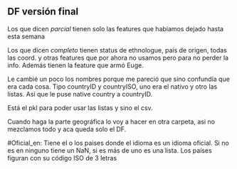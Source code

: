 ## DF versión final
Los que dicen *parcial* tienen solo las features que habíamos dejado hasta esta semana

Los que dicen *completo* tienen status de ethnologue, país de origen, todas las coord. y otras features que por ahora no usamos pero para no perder la info.
Además tienen la feature que armó Euge.

Le cambié un poco los nombres porque me pareció que sino confundía que era cada cosa. Tipo countryID y countryISO, uno era el nativo y otro las listas. Así que le puse native country a countryID. 

Está el pkl para poder usar las listas y sino el csv.

Cuando haga la parte geográfica lo voy a hacer en otra carpeta, asi no mezclamos todo y aca queda solo el DF.

#Oficial_en:
Tiene el o los paises donde el idioma es un idioma oficial. Si no es en ninguno tiene un NaN, si es más de uno es una lista.
Los países figuran con su código ISO de 3 letras
